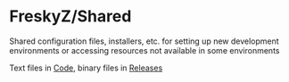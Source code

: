 # FreskyZ/Shared 

Shared configuration files, installers, etc. for setting up new development environments or accessing resources not available in some environments

Text files in [Code](https://github.com/FreskyZ/shared), binary files in [Releases](https://github.com/FreskyZ/shared/releases)